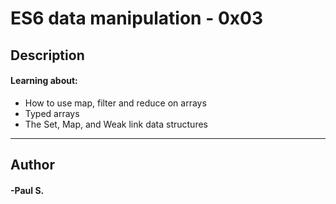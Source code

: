 # ES6 data manipulation - 0x03
## Description 
#### Learning about:
* How to use map, filter and reduce on arrays
* Typed arrays
* The Set, Map, and Weak link data structures
 --- 
## Author 
#### -Paul S.